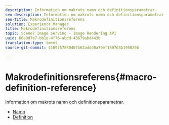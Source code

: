 ```yaml
---
description: Information om makrots namn och definitionsparametrar.
seo-description: Information om makrots namn och definitionsparametrar.
seo-title: Makrodefinitionsreferens
solution: Experience Manager
title: Makrodefinitionsreferens
topic: Scene7 Image Serving - Image Rendering API
uuid: 66e9d7e7-bb1e-4f76-abdd-43679abd443b
translation-type: tm+mt
source-git-commit: 4169757880407b62addd0a70ef1807d8b195820b

---
```



# Makrodefinitionsreferens{#macro-definition-reference}

Information om makrots namn och definitionsparametrar.

* [Namn](r-name-macro.md)
* [Definition](r-definition-macro.md)
